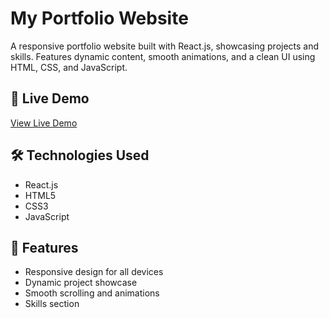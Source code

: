 # My Portfolio Website

A responsive portfolio website built with React.js, showcasing projects and skills. Features dynamic content, smooth animations, and a clean UI using HTML, CSS, and JavaScript.

## 🚀 Live Demo

[View Live Demo](https://portfolio-purveshjambhulkars-projects.vercel.app/)

## 🛠️ Technologies Used

- React.js
- HTML5
- CSS3
- JavaScript

## 🌟 Features

- Responsive design for all devices
- Dynamic project showcase
- Smooth scrolling and animations
- Skills section

